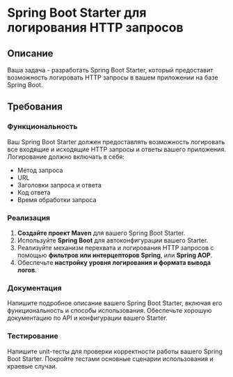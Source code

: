 # Spring Boot Starter для логирования HTTP запросов

## Описание

Ваша задача - разработать Spring Boot Starter, который предоставит возможность логировать HTTP запросы в вашем приложении на базе Spring Boot.

## Требования

### Функциональность

Ваш Spring Boot Starter должен предоставлять возможность логировать все входящие и исходящие HTTP запросы и ответы вашего приложения. Логирование должно включать в себя:

- Метод запроса
- URL
- Заголовки запроса и ответа
- Код ответа
- Время обработки запроса

### Реализация

1. **Создайте проект Maven** для вашего Spring Boot Starter.
2. Используйте **Spring Boot** для автоконфигурации вашего Starter.
3. Реализуйте механизм перехвата и логирования HTTP запросов с помощью **фильтров или интерцепторов Spring**, или **Spring AOP**.
4. Обеспечьте **настройку уровня логирования и формата вывода логов**.

### Документация

Напишите подробное описание вашего Spring Boot Starter, включая его функциональность и способы использования. Обеспечьте хорошую документацию по API и конфигурации вашего Starter.

### Тестирование

Напишите unit-тесты для проверки корректности работы вашего Spring Boot Starter. Покройте тестами основные сценарии использования и краевые случаи.
